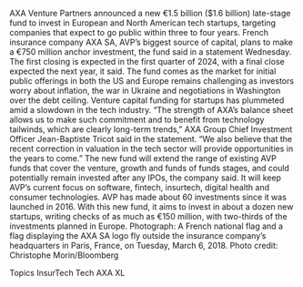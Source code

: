 AXA Venture Partners announced a new €1.5 billion ($1.6 billion) late-stage fund to invest in European and North American tech startups, targeting companies that expect to go public within three to four years.
French insurance company AXA SA, AVP’s biggest source of capital, plans to make a €750 million anchor investment, the fund said in a statement Wednesday. The first closing is expected in the first quarter of 2024, with a final close expected the next year, it said.
The fund comes as the market for initial public offerings in both the US and Europe remains challenging as investors worry about inflation, the war in Ukraine and negotiations in Washington over the debt ceiling. Venture capital funding for startups has plummeted amid a slowdown in the tech industry.
“The strength of AXA’s balance sheet allows us to make such commitment and to benefit from technology tailwinds, which are clearly long-term trends,” AXA Group Chief Investment Officer Jean-Baptiste Tricot said in the statement. “We also believe that the recent correction in valuation in the tech sector will provide opportunities in the years to come.”
The new fund will extend the range of existing AVP funds that cover the venture, growth and funds of funds stages, and could potentially remain invested after any IPOs, the company said. It will keep AVP’s current focus on software, fintech, insurtech, digital health and consumer technologies.
AVP has made about 60 investments since it was launched in 2016. With this new fund, it aims to invest in about a dozen new startups, writing checks of as much as €150 million, with two-thirds of the investments planned in Europe.
Photograph: A French national flag and a flag displaying the AXA SA logo fly outside the insurance company’s headquarters in Paris, France, on Tuesday, March 6, 2018. Photo credit: Christophe Morin/Bloomberg

Topics
InsurTech
Tech
AXA XL
